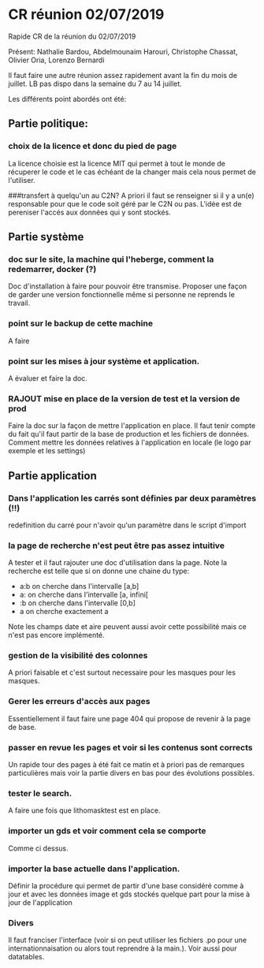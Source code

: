 # CR réunion 02/07/2019

Rapide CR de la réunion du 02/07/2019

Présent: Nathalie Bardou, Abdelmounaim Harouri, Christophe Chassat, Olivier Oria, Lorenzo Bernardi

Il faut faire une autre réunion assez rapidement avant la fin du mois de juillet. LB pas dispo dans la semaine du 7 au 14 juillet.


Les différents point abordés ont été:

## Partie politique:

### choix de la licence et donc du pied de page
La licence choisie est la licence MIT qui permet à tout le monde de récuperer le code et le cas échéant de la changer mais cela nous permet de l'utiliser.

###transfert à quelqu'un au C2N?
A priori il faut se renseigner si il y a un(e) responsable pour que le code soit géré par le C2N ou pas. L'idée est de pereniser l'accés aux données qui y sont stockés.

## Partie système

### doc sur le site, la machine qui l'heberge, comment la redemarrer, docker (?)
Doc d'installation à faire pour pouvoir être transmise. Proposer une façon de garder une version fonctionnelle même si personne ne reprends le travail.
 
### point sur le backup de cette machine
A faire

### point sur les mises à jour système et application.
A évaluer et faire la doc.

### RAJOUT mise en place de la version de test et la version de prod
Faire la doc sur la façon de mettre l'application en place. Il faut tenir compte du  fait qu'il faut partir de la base de production et les fichiers de données.  Comment mettre les données relatives à l'application en locale (le logo par exemple et les  settings)


## Partie application

### Dans l'application les carrés sont définies par deux paramètres (!!)
redefinition du carré pour n'avoir qu'un paramètre dans le script d'import

### la page de recherche n'est peut être pas assez intuitive
A tester et il faut rajouter une doc d'utilisation dans la page. Note la recherche
est telle que si on donne une chaine du type:
- a:b on cherche dans l'intervalle [a,b]
- a:  on cherche dans l'intervalle [a, infini[
- :b  on cherche dans l'intervalle [0,b]
- a   on cherche exactement a

Note les champs date et aire peuvent aussi avoir cette possibilité mais ce n'est pas encore implémenté.

### gestion de la visibilité des colonnes
A priori faisable et c'est surtout necessaire pour les masques pour les masques.

### Gerer les erreurs d'accès aux pages
Essentiellement il faut faire une page 404 qui propose de revenir à la page de base.

### passer en revue les pages et voir si les contenus sont corrects
Un rapide tour des pages à été fait ce matin et à priori pas de remarques particulières 
mais voir la partie divers en bas pour des évolutions possibles.

### tester le search.
A faire une fois que lithomasktest est en place.

### importer un gds et voir comment cela se comporte
Comme ci dessus.

### importer la base actuelle dans l'application.
Définir la procédure qui permet de partir d'une base considéré comme à jour et avec les données image et gds stockés quelque part pour la mise à jour de l'application

### Divers
Il faut franciser l'interface (voir si on peut utiliser les fichiers .po pour une internationnaisation ou alors tout reprendre à la main.). Voir aussi pour datatables.

